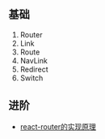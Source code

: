 ## 基础
1. Router
2. Link
3. Route
4. NavLink
5. Redirect
6. Switch


## 进阶
- [react-router的实现原理](https://segmentfault.com/a/1190000004527878)
